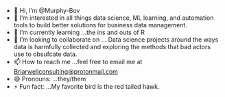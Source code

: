 - 👋 Hi, I’m @Murphy-Bov
- 👀 I’m interested in all things data science, ML learning, and automation tools to build better solutions for business data management. 
- 🌱 I’m currently learning ...the ins and outs of R
- 💞️ I’m looking to collaborate on ... Data science projects around the ways data is harmfully collected and exploring the methods that bad actors use to obsufcate data. 
- 📫 How to reach me ...feel free to email me at Briarwellconsulting@protonmail.com
- 😄 Pronouns: ...they/them
- ⚡ Fun fact: ...My favorite bird is the red tailed hawk. 


